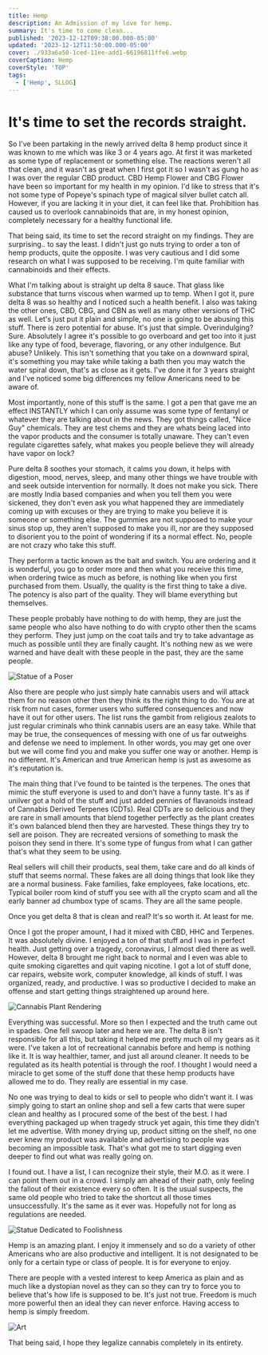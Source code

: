 ```yaml
---
title: Hemp
description: An Admission of my love for hemp.
summary: It's time to come clean...
published: '2023-12-12T09:38:00.000-05:00'
updated: '2023-12-12T11:50:00.000-05:00'
cover: ./933a6a50-1ced-11ee-add1-66196811ffe6.webp
coverCaption: Hemp
coverStyle: 'TOP'
tags:
  - ['Hemp', SLLOG]
---
```

<script lang="ts">
  import Youtube from '$lib/components/youtube.svelte'
  import Custom from '$custom/custom.svelte'
  const const_variable = 999;

  import Folder from '$lib/components/folder.svelte'

  let configFolder = [
    { name: 'QWER.config.js', icon: 'i-vscode-icons-file-type-typescript-official' },
    { name: 'site.ts', icon: 'i-bxs-file-js' }
  ]
</script>

# It's time to set the records straight.

So I've been partaking in the newly arrived delta 8 hemp product since it was known to me which was like 3 or 4 years ago. At first it was marketed as some type of replacement or something else. The reactions weren't all that clean, and it wasn't as great when I first got it so I wasn't as gung ho as I was over the regular CBD product. CBD Hemp Flower and CBG Flower have been so important for my health in my opinion. I'd like to stress that it's not some type of Popeye's spinach type of magical silver bullet catch all. However, if you are lacking it in your diet, it can feel like that. Prohibition has caused us to overlook cannabinoids that are, in my honest opinion, completely necessary for a healthy functional life.  

That being said, its time to set the record straight on my findings. They are surprising.. to say the least. I didn't just go nuts trying to order a ton of hemp products, quite the opposite. I was very cautious and I did some research on what I was supposed to be receiving. I'm quite familiar with cannabinoids and their effects.  

What I'm talking about is straight up delta 8 sauce. That glass like substance that turns viscous when warmed up to temp. When I got it, pure delta 8 was so healthy and I noticed such a health benefit. I also was taking the other ones, CBD, CBG, and CBN as well as many other versions of THC as well. Let's just put it plain and simple, no one is going to be abusing this stuff. There is zero potential for abuse. It's just that simple. Overindulging? Sure. Absolutely I agree it's possible to go overboard and get too into it just like any type of food, beverage, flavoring, or any other indulgence. But abuse? Unlikely. This isn't something that you take on a downward spiral, it's something you may take while taking a bath then you may watch the water spiral down, that's as close as it gets. I've done it for 3 years straight and I've noticed some big differences my fellow Americans need to be aware of.  

Most importantly, none of this stuff is the same. I got a pen that gave me an effect INSTANTLY which I can only assume was some type of fentanyl or whatever they are talking about in the news. They got things called, "Nice Guy" chemicals. They are test chems and they are whats being laced into the vapor products and the consumer is totally unaware. They can't even regulate cigarettes safely, what makes you people believe they will already have vapor on lock?  

Pure delta 8 soothes your stomach, it calms you down, it helps with digestion, mood, nerves, sleep, and many other things we have trouble with and seek outside intervention for normally. It does not make you sick. There are mostly India based companies and when you tell them you were sickened, they don't even ask you what happened they are immediately coming up with excuses or they are trying to make you believe it is someone or something else. The gummies are not supposed to make your sinus stop up, they aren't supposed to make you ill, nor are they supposed to disorient you to the point of wondering if its a normal effect. No, people are not crazy who take this stuff.  

They perform a tactic known as the bait and switch. You are ordering and it is wonderful, you go to order more and then what you receive this time, when ordering twice as much as before, is nothing like when you first purchased from them. Usually, the quality is the first thing to take a dive. The potency is also part of the quality. They will blame everything but themselves.  

These people probably have nothing to do with hemp, they are just the same people who also have nothing to do with crypto other then the scams they perform. They just jump on the coat tails and try to take advantage as much as possible until they are finally caught. It's nothing new as we were warned and have dealt with these people in the past, they are the same people.  

![Statue of a Poser](/hemp/shutterstock_1743466184-2048x1398.jpg.webp)  

Also there are people who just simply hate cannabis users and will attack them for no reason other then they think its the right thing to do. You are at risk from nut cases, former users who suffered consequences and now have it out for other users. The list runs the gambit from religious zealots to just regular criminals who think cannabis users are an easy take. While that may be true, the consequences of messing with one of us far outweighs and defense we need to implement. In other words, you may get one over but we will come find you and make you suffer one way or another. Hemp is no different. It's American and true American hemp is just as awesome as it's reputation is.  

The main thing that I've found to be tainted is the terpenes. The ones that mimic the stuff everyone is used to and don't have a funny taste. It's as if unilver got a hold of the stuff and just added pennies of flavanoids instead of Cannabis Derived Terpenes (CDTs). Real CDTs are so delicious and they are rare in small amounts that blend together perfectly as the plant creates it's own balanced blend then they are harvested. These things they try to sell are poison. They are recreated versions of something to mask the poison they send in there. It's some type of fungus from what I can gather that's what they seem to be using.  

Real sellers will chill their products, seal them, take care and do all kinds of stuff that seems normal. These fakes are all doing things that look like they are a normal business. Fake families, fake employees, fake locations, etc. Typical boiler room kind of stuff you see with all the crypto scam and all the early banner ad chumbox type of scams. They are all the same people.  

Once you get delta 8 that is clean and real? It's so worth it. At least for me.  

Once I got the proper amount, I had it mixed with CBD, HHC and Terpenes. It was absolutely divine. I enjoyed a ton of that stuff and I was in perfect health. Just getting over a tragedy, coronavirus, I almost died there as well. However, delta 8 brought me right back to normal and I even was able to quite smoking cigarettes and quit vaping nicotine. I got a lot of stuff done, car repairs, website work, computer knowledge, all kinds of stuff. I was organized, ready, and productive. I was so productive I decided to make an offense and start getting things straightened up around here.  

![Cannabis Plant Rendering](/hemp/GRT-weed-plant-732x549-thumb.20190730184613047.webp)  

Everything was successful. More so then I expected and the truth came out in spades. One fell swoop later and here we are. The delta 8 isn't responsible for all this, but taking it helped me pretty much oil my gears as it were. I've taken a lot of recreational cannabis before and hemp is nothing like it. It is way healthier, tamer, and just all around cleaner. It needs to be regulated as its health potential is through the roof. I thought I would need a miracle to get some of the stuff done that these hemp products have allowed me to do. They really are essential in my case.  

No one was trying to deal to kids or sell to people who didn't want it. I was simply going to start an online shop and sell a few carts that were super clean and healthy as I procured some of the best of the best. I had everything packaged up when tragedy struck yet again, this time they didn't let me advertise. With money drying up, product sitting on the shelf, no one ever knew my product was available and advertising to people was becoming an impossible task. That's what got me to start digging even deeper to find out what was really going on.  

I found out. I have a list, I can recognize their style, their M.O. as it were. I can point them out in a crowd. I simply am ahead of their path, only feeling the fallout of their existence every so often. It is the usual suspects, the same old people who tried to take the shortcut all those times unsuccessfully. It's the same as it ever was. Hopefully not for long as regulations are needed.  

![Statue Dedicated to Foolishness](/hemp/GRT-statue-with-weed-crown-1296x728-header-1296x728.webp)  

Hemp is an amazing plant. I enjoy it immensely and so do a variety of other Americans who are also productive and intelligent. It is not designated to be only for a certain type or class of people. It is for everyone to enjoy.  

There are people with a vested interest to keep America as plain and as much like a dystopian novel as they can so they can try to force you to believe that's how life is supposed to be. It's just not true. Freedom is much more powerful then an ideal they can never enforce. Having access to hemp is simply freedom.  

![Art](/hemp/627bb6bc8f41d500187ac083.webp)  

That being said, I hope they legalize cannabis completely in its entirety.  

<Youtube id="NMaEStimfLc" />
